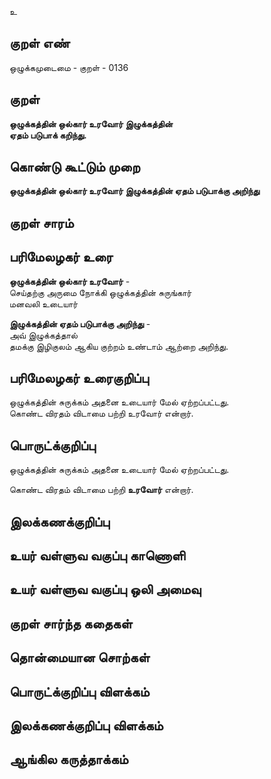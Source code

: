 உ

## குறள் எண் 

ஒழுக்கமுடைமை - குறள் - 0136  

## குறள் 

**ஒழுக்கத்தின் ஒல்கார் உரவோர் இழுக்கத்தின்  
ஏதம் படுபாக் கறிந்து.** 

## கொண்டு கூட்டும் முறை

**ஒழுக்கத்தின் ஒல்கார் உரவோர் இழுக்கத்தின் ஏதம் படுபாக்கு அறிந்து**   

## குறள் சாரம் 


## பரிமேலழகர் உரை

**ஒழுக்கத்தின் ஒல்கார் உரவோர்** -  
செய்தற்கு அருமை நோக்கி ஒழுக்கத்தின் சுருங்கார்  
மனவலி உடையார்  

**இழுக்கத்தின் ஏதம் படுபாக்கு அறிந்து** -  
அவ் இழுக்கத்தால்  
தமக்கு இழிகுலம் ஆகிய குற்றம் உண்டாம் ஆற்றை அறிந்து. 

## பரிமேலழகர் உரைகுறிப்பு   

ஒழுக்கத்தின் சுருக்கம் அதனை உடையார் மேல் ஏற்றப்பட்டது.  
கொண்ட விரதம் விடாமை பற்றி உரவோர் என்றார்.  
## பொருட்க்குறிப்பு 

ஒழுக்கத்தின் சுருக்கம் அதனை உடையார் மேல் ஏற்றப்பட்டது. 

கொண்ட விரதம் விடாமை பற்றி **உரவோர்** என்றார்.  

## இலக்கணக்குறிப்பு  


## உயர் வள்ளுவ வகுப்பு காணொளி


## உயர் வள்ளுவ வகுப்பு ஒலி அமைவு 

 
## குறள் சார்ந்த கதைகள் 


## தொன்மையான சொற்கள்


## பொருட்க்குறிப்பு விளக்கம்


## இலக்கணக்குறிப்பு விளக்கம்


## ஆங்கில கருத்தாக்கம் 


